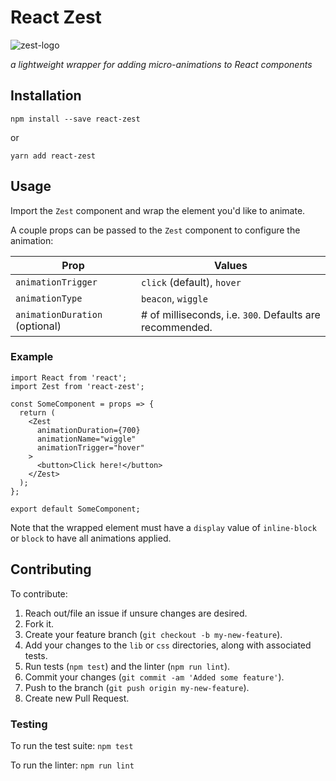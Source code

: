 # React Zest
![zest-logo](https://s3.amazonaws.com/react-zest/zest.png)

_a lightweight wrapper for adding micro-animations to React components_

## Installation

```
npm install --save react-zest
```

or

```
yarn add react-zest
```

## Usage

Import the `Zest` component and wrap the element you'd like to animate.

A couple props can be passed to the `Zest` component to configure the animation:

| Prop                           | Values                                                   |
|--------------------------------|----------------------------------------------------------|
| `animationTrigger`             | `click` (default), `hover`                               |
| `animationType`                | `beacon`, `wiggle`                                       |
| `animationDuration` (optional) | # of milliseconds, i.e. `300`. Defaults are recommended. |

### Example

```
import React from 'react';
import Zest from 'react-zest';

const SomeComponent = props => {
  return (
    <Zest
      animationDuration={700}
      animationName="wiggle"
      animationTrigger="hover"
    >
      <button>Click here!</button>
    </Zest>
  );
};

export default SomeComponent;
```

Note that the wrapped element must have a `display` value of `inline-block` or `block` to have all animations applied.

## Contributing

To contribute:

1. Reach out/file an issue if unsure changes are desired.
1. Fork it.
1. Create your feature branch (`git checkout -b my-new-feature`).
1. Add your changes to the `lib` or `css` directories, along with associated tests.
1. Run tests (`npm test`) and the linter (`npm run lint`).
1. Commit your changes (`git commit -am 'Added some feature'`).
1. Push to the branch (`git push origin my-new-feature`).
1. Create new Pull Request.

### Testing

To run the test suite: `npm test`

To run the linter: `npm run lint`
